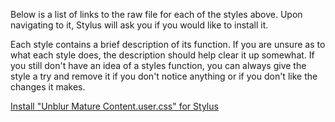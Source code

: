 Below is a list of links to the raw file for each of the styles above. Upon navigating to it, Stylus will ask you if you would like to install it.  

Each style contains a brief description of its function. If you are unsure as to what each style does, the description should help clear it up somewhat. If you still don't have an idea of a styles function, you can always give the style a try and remove it if you don't notice anything or if you don't like the changes it makes.  

[Install "Unblur Mature Content.user.css" for Stylus](https://raw.githubusercontent.com/Neop0litan/CSS-Tweaks/main/Stylus/artstation.com/Unblur%20Mature%20Content.user.css)  
